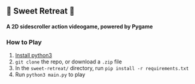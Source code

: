 ## 👻 Sweet Retreat 🍪
#### A 2D sidescroller action videogame, powered by Pygame

### How to Play
1. [Install python3](https://www.python.org/downloads/)
2. ``git clone`` the repo, or download a ``.zip`` file
3. In the ``sweet-retreat/`` directory, run ``pip install -r requirements.txt``
4. Run ``python3 main.py`` to play